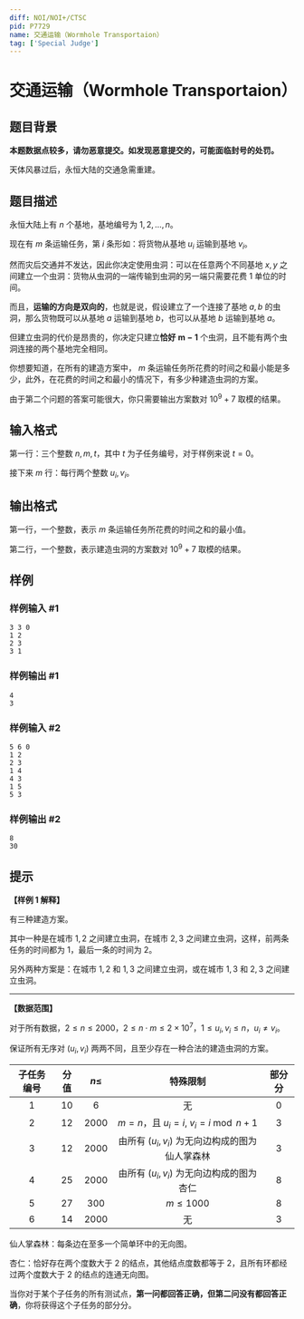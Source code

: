```yaml
---
diff: NOI/NOI+/CTSC
pid: P7729
name: 交通运输（Wormhole Transportaion）
tag: ['Special Judge']
---
```

# 交通运输（Wormhole Transportaion）
## 题目背景

**本题数据点较多，请勿恶意提交。如发现恶意提交的，可能面临封号的处罚。**

天体风暴过后，永恒大陆的交通急需重建。
## 题目描述

永恒大陆上有 $n$ 个基地，基地编号为 $1, 2, \ldots , n$。

现在有 $m$ 条运输任务，第 $i$ 条形如：将货物从基地 $u_i$ 运输到基地 $v_i$。

然而灾后交通并不发达，因此你决定使用虫洞：可以在任意两个不同基地 $x,y$ 之间建立一个虫洞：货物从虫洞的一端传输到虫洞的另一端只需要花费 $1$ 单位的时间。

而且，**运输的方向是双向的**，也就是说，假设建立了一个连接了基地 $a, b$ 的虫洞，那么货物既可以从基地 $a$ 运输到基地 $b$，也可以从基地 $b$ 运输到基地 $a$。

但建立虫洞的代价是昂贵的，你决定只建立**恰好** $\boldsymbol{m - 1}$ 个虫洞，且不能有两个虫洞连接的两个基地完全相同。

你想要知道，在所有的建造方案中， $m$ 条运输任务所花费的时间之和最小能是多少，此外，在花费的时间之和最小的情况下，有多少种建造虫洞的方案。

由于第二个问题的答案可能很大，你只需要输出方案数对 ${10}^9 + 7$ 取模的结果。
## 输入格式

第一行：三个整数 $n,m,t$，其中 $t$ 为子任务编号，对于样例来说 $t=0$。

接下来 $m$ 行：每行两个整数 $u_i,v_i$。
## 输出格式

第一行，一个整数，表示 $m$ 条运输任务所花费的时间之和的最小值。

第二行，一个整数，表示建造虫洞的方案数对 ${10}^9 + 7$ 取模的结果。
## 样例

### 样例输入 #1
```
3 3 0
1 2
2 3
3 1

```
### 样例输出 #1
```
4
3

```
### 样例输入 #2
```
5 6 0
1 2
2 3
1 4
4 3
1 5
5 3

```
### 样例输出 #2
```
8
30

```
## 提示

**【样例 1 解释】**

有三种建造方案。

其中一种是在城市 $1, 2$ 之间建立虫洞，在城市 $2, 3$ 之间建立虫洞，这样，前两条任务的时间都为 $1$，最后一条的时间为 $2$。

另外两种方案是：在城市 $1, 2$ 和 $1, 3$ 之间建立虫洞，或在城市 $1, 3$ 和 $2, 3$ 之间建立虫洞。

---

**【数据范围】**

对于所有数据，$2 \le n \le 2000$，$2 \le n \cdot m \le 2 \times {10}^7$，$1 \le u_i, v_i \le n$，$u_i\ne v_i$。

保证所有无序对 $(u_i, v_i)$ 两两不同，且至少存在一种合法的建造虫洞的方案。

| 子任务编号 | 分值 | $n \le$ | 特殊限制 | 部分分 |
|:-:|:-:|:-:|:-:|:-:|
| $1$ | $10$ | $6$ | 无 | $0$ |
| $2$ | $12$ | $2000$ | $m=n$，且 $u_i=i,\ v_i=i\bmod n+1$ | $3$ |
| $3$ | $12$ | $2000$ | 由所有 $(u_i,v_i)$ 为无向边构成的图为仙人掌森林 | $3$ |
| $4$ | $25$ | $2000$ | 由所有 $(u_i,v_i)$ 为无向边构成的图为杏仁 | $8$ |
| $5$ | $27$ | $300$ | $m\leq 1000$ | $8$ |
| $6$ | $14$ | $2000$ | 无 | $3$ |

仙人掌森林：每条边在至多一个简单环中的无向图。

杏仁：恰好存在两个度数大于 $2$ 的结点，其他结点度数都等于 $2$，且所有环都经过两个度数大于 $2$ 的结点的连通无向图。

当你对于某个子任务的所有测试点，**第一问都回答正确，但第二问没有都回答正确**，你将获得这个子任务的部分分。
